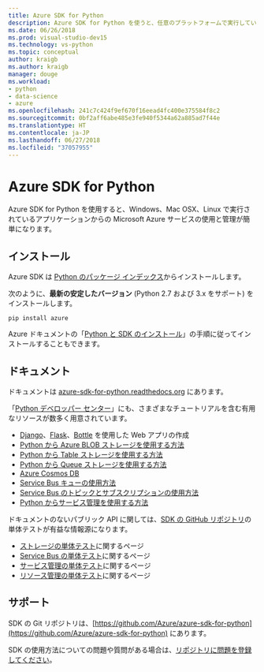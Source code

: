 ```yaml
---
title: Azure SDK for Python
description: Azure SDK for Python を使うと、任意のプラットフォームで実行している Python アプリケーションから Microsoft Azure サービスを簡単に利用できるようになります。
ms.date: 06/26/2018
ms.prod: visual-studio-dev15
ms.technology: vs-python
ms.topic: conceptual
author: kraigb
ms.author: kraigb
manager: douge
ms.workload:
- python
- data-science
- azure
ms.openlocfilehash: 241c7c424f9ef670f16eead4fc400e375584f8c2
ms.sourcegitcommit: 0bf2aff6abe485e3fe940f5344a62a885ad7f44e
ms.translationtype: HT
ms.contentlocale: ja-JP
ms.lasthandoff: 06/27/2018
ms.locfileid: "37057955"
---
```

# <a name="azure-sdk-for-python"></a>Azure SDK for Python

Azure SDK for Python を使用すると、Windows、Mac OSX、Linux で実行されているアプリケーションからの Microsoft Azure サービスの使用と管理が簡単になります。

## <a name="installation"></a>インストール

Azure SDK は [Python のパッケージ インデックス](https://pypi.python.org/pypi/azure)からインストールします。

次のように、**最新の安定したバージョン** (Python 2.7 および 3.x をサポート) をインストールします。

```command
pip install azure
```

Azure ドキュメントの「[Python と SDK のインストール](https://docs.microsoft.com/azure/python-how-to-install/)」の手順に従ってインストールすることもできます。

## <a name="documentation"></a>ドキュメント

ドキュメントは [azure-sdk-for-python.readthedocs.org](https://docs.microsoft.com/en-us/python/azure/?view=azure-python) にあります。

「[Python デベロッパー センター](http://azure.microsoft.com/develop/python/)」にも、さまざまなチュートリアルを含む有用なリソースが数多く用意されています。

- [Django](/azure/app-service-web/web-sites-python-create-deploy-django-app)、[Flask](/azure/app-service-web/web-sites-python-create-deploy-flask-app)、[Bottle](/azure/app-service-web/web-sites-python-create-deploy-bottle-app) を使用した Web アプリの作成
- [Python から Azure BLOB ストレージを使用する方法](/azure/storage/storage-python-how-to-use-blob-storage)
- [Python から Table ストレージを使用する方法](/azure/storage/storage-python-how-to-use-table-storage)
- [Python から Queue ストレージを使用する方法](/azure/storage/storage-python-how-to-use-queue-storage)
- [Azure Cosmos DB](/azure/cosmos-db/sql-api-python-application)
- [Service Bus キューの使用方法](/azure/service-bus-messaging/service-bus-python-how-to-use-queues)
- [Service Bus のトピックとサブスクリプションの使用方法](/azure/service-bus-messaging/service-bus-python-how-to-use-topics-subscriptions)
- [Python からサービス管理を使用する方法](/azure/cloud-services/cloud-services-python-how-to-use-service-management)

ドキュメントのないパブリック API に関しては、[SDK の GitHub リポジトリ](https://github.com/Azure/azure-sdk-for-python)の単体テストが有益な情報源になります。

- [ストレージの単体テスト](https://github.com/Azure/azure-storage-python/tree/master/tests)に関するページ
- [Service Bus の単体テスト](https://github.com/Azure/azure-sdk-for-python/tree/master/azure-servicebus/tests)に関するページ
- [サービス管理の単体テスト](https://github.com/Azure/azure-sdk-for-python/tree/master/azure-servicemanagement-legacy/tests)に関するページ
- [リソース管理の単体テスト](https://github.com/Azure/azure-sdk-for-python/tree/master/azure-mgmt/tests)に関するページ

## <a name="support"></a>サポート

SDK の Git リポジトリは、[https://github.com/Azure/azure-sdk-for-python](https://github.com/Azure/azure-sdk-for-python) にあります。

SDK の使用方法についての問題や質問がある場合は、[リポジトリに問題を登録してください](https://github.com/Azure/azure-sdk-for-python/issues)。
